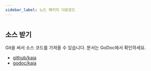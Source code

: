 ```yaml
---
sidebar_label: 노드 패키지 다운로드
---
```


#

<NodePackageDownloads></NodePackageDownloads>

## 소스 받기 <a id="get-the-sources"></a>

Git을 써서 소스 코드를 가져올 수 있습니다. 문서는 GoDoc에서 확인하세요.

- [github/kaia](https://github.com/kaiachain/kaia)
- [godoc/kaia](https://godoc.org/github.com/kaiachain/kaia)

